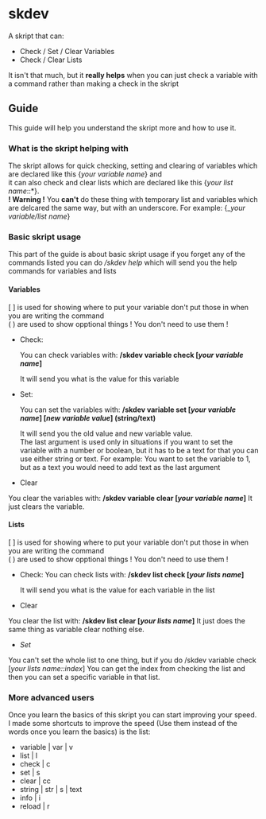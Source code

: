 # skdev
A skript that can:

* Check / Set / Clear Variables
* Check / Clear Lists

It isn't that much, but it **really helps** when you can just check a variable with a command rather than making a check in the skript
## Guide
 This guide will help you understand the skript more and how to use it.
### What is the skript helping with
 The skript allows for quick checking, setting and clearing of variables which are declared like this {_your variable name_} and  
 it can also check and clear lists which are declared like this {_your list name_::*}.  
 **! Warning !** You **can't** do these thing with temporary list and variables which are delcared the same way, but with an underscore. For example: {__your variable/list name_}
### Basic skript usage
This part of the guide is about basic skript usage if you forget any of the commands listed you can do _/skdev help_ which will send you the help commands for variables and lists
#### Variables
[ ] is used for showing where to put your variable don't put those in when you are writing the command  
( ) are used to show opptional things ! You don't need to use them !

* Check:

  You can check variables with: **/skdev variable check [_your variable name_]**
  
  It will send you what is the value for this variable
* Set:

  You can set the variables with: **/skdev variable set [_your variable name_] [_new variable value_] (string/text)**  
  
  It will send you the old value and new variable value.  
  The last argument is used only in situations if you want to set the variable with a number or boolean, but it has to be a text for that you can use either string or text. For example: You want to set the variable to 1, but as a text you would need to add text as the last argument
  
* Clear

 You clear the variables with: **/skdev variable clear [_your variable name_]**
 It just clears the variable.
 
#### Lists
[ ] is used for showing where to put your variable don't put those in when you are writing the command  
( ) are used to show opptional things ! You don't need to use them !

* Check:
  You can check lists with: **/skdev list check [_your lists name_]**
  
  It will send you what is the value for each variable in the list
* Clear

 You clear the list with: **/skdev list clear [_your lists name_]**
 It just does the same thing as variable clear nothing else.
* _Set_
 
 You can't set the whole list to one thing, but if you do /skdev variable check [_your lists name::index_]
 You can get the index from checking the list and then you can set a specific variable in that list.
 
### More advanced users
Once you learn the basics of this skript you can start improving your speed.
I made some shortcuts to improve the speed (Use them instead of the words once you learn the basics) is the list:
* variable | var | v
* list | l
* check | c
* set | s
* clear | cc
* string | str | s | text
* info | i
* reload | r
